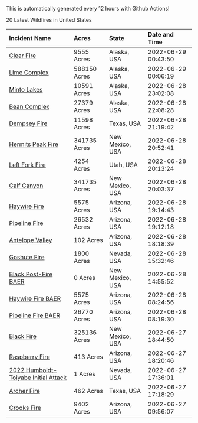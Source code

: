 This is automatically generated every 12 hours with Github Actions!

20 Latest Wildfires in United States

 | Incident Name | Acres | State | Date and Time |
|:---|:---|:---|:---|
| [Clear Fire](https://inciweb.nwcg.gov/incident/8178/) | 9555 Acres | Alaska, USA | 2022-06-29 00:43:50 |
| [Lime Complex](https://inciweb.nwcg.gov/incident/8173/) | 588150 Acres | Alaska, USA | 2022-06-29 00:06:19 |
| [Minto Lakes](https://inciweb.nwcg.gov/incident/8182/) | 10591 Acres | Alaska, USA | 2022-06-28 23:02:08 |
| [Bean Complex](https://inciweb.nwcg.gov/incident/8183/) | 27379 Acres | Alaska, USA | 2022-06-28 22:08:28 |
| [Dempsey Fire](https://inciweb.nwcg.gov/incident/8174/) | 11598 Acres | Texas, USA | 2022-06-28 21:19:42 |
| [Hermits Peak Fire](https://inciweb.nwcg.gov/incident/8049/) | 341735 Acres | New Mexico, USA | 2022-06-28 20:52:41 |
| [Left Fork Fire](https://inciweb.nwcg.gov/incident/8169/) | 4254 Acres | Utah, USA | 2022-06-28 20:13:24 |
| [Calf Canyon](https://inciweb.nwcg.gov/incident/8069/) | 341735 Acres | New Mexico, USA | 2022-06-28 20:03:37 |
| [Haywire Fire](https://inciweb.nwcg.gov/incident/8155/) | 5575 Acres | Arizona, USA | 2022-06-28 19:14:43 |
| [Pipeline Fire](https://inciweb.nwcg.gov/incident/8152/) | 26532 Acres | Arizona, USA | 2022-06-28 19:12:18 |
| [Antelope Valley](https://inciweb.nwcg.gov/incident/8181/) | 102 Acres | Arizona, USA | 2022-06-28 18:18:39 |
| [Goshute Fire](https://inciweb.nwcg.gov/incident/8180/) | 1800 Acres | Nevada, USA | 2022-06-28 15:32:46 |
| [Black Post-Fire BAER](https://inciweb.nwcg.gov/incident/8144/) | 0 Acres | New Mexico, USA | 2022-06-28 14:55:52 |
| [Haywire Fire BAER](https://inciweb.nwcg.gov/incident/8179/) | 5575 Acres | Arizona, USA | 2022-06-28 08:24:56 |
| [Pipeline Fire BAER](https://inciweb.nwcg.gov/incident/8168/) | 26770 Acres | Arizona, USA | 2022-06-28 08:19:30 |
| [Black Fire](https://inciweb.nwcg.gov/incident/8103/) | 325136 Acres | New Mexico, USA | 2022-06-27 18:44:50 |
| [Raspberry Fire](https://inciweb.nwcg.gov/incident/8162/) | 413 Acres | Arizona, USA | 2022-06-27 18:20:46 |
| [2022 Humboldt-Toiyabe Initial Attack](https://inciweb.nwcg.gov/incident/8170/) | 1 Acres | Nevada, USA | 2022-06-27 17:36:01 |
| [Archer Fire](https://inciweb.nwcg.gov/incident/8176/) | 462 Acres | Texas, USA | 2022-06-27 17:18:29 |
| [Crooks Fire](https://inciweb.nwcg.gov/incident/8067/) | 9402 Acres | Arizona, USA | 2022-06-27 09:56:07 |
